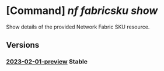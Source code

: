 # [Command] _nf fabricsku show_

Show details of the provided Network Fabric SKU resource.

## Versions

### [2023-02-01-preview](/Resources/mgmt-plane/L3N1YnNjcmlwdGlvbnMve30vcHJvdmlkZXJzL21pY3Jvc29mdC5tYW5hZ2VkbmV0d29ya2ZhYnJpYy9uZXR3b3JrZmFicmljc2t1cy97fQ==/2023-02-01-preview.xml) **Stable**

<!-- mgmt-plane /subscriptions/{}/providers/microsoft.managednetworkfabric/networkfabricskus/{} 2023-02-01-preview -->
